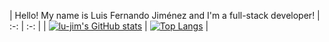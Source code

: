 
| Hello! My name is Luis Fernando Jiménez and I'm a full-stack developer! | 
:-: | :-: |
| [![lu-jim's GitHub stats](https://github-readme-stats.vercel.app/api?username=lu-jim&show_icons=true&theme=aura_dark)](https://github.com/lu-jim/github-readme-stats) |
 [![Top Langs](https://github-readme-stats.vercel.app/api/top-langs/?username=lu-jim&show_icons=true&theme=aura_dark)](https://github.com/lu-jim/github-readme-stats) |